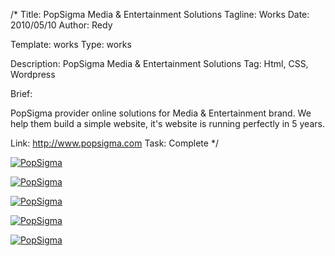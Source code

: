 /*
Title: PopSigma Media & Entertainment Solutions
Tagline: Works
Date: 2010/05/10
Author: Redy

Template: works
Type: works

Description: PopSigma Media & Entertainment Solutions
Tag: Html, CSS, Wordpress

Brief: <p>PopSigma provider online solutions for Media & Entertainment brand. We help them build a simple website, it's website is running perfectly in 5 years. </p>
Link: http://www.popsigma.com
Task: Complete
*/
<p>
	<a href="%uploads%/popsigma.jpg" title="screenshot" class="lightbox-gallery" data-lightbox="lightbox-gallery"><img src="%uploads%/popsigma.jpg" alt="PopSigma" title="PopSigma"></a>
</p>
<p>
	<a href="%uploads%/works/popsigma/popsigma_1.jpg" title="screenshot" class="lightbox-gallery" data-lightbox="lightbox-gallery"><img src="%uploads%/works/popsigma/popsigma_1_s.jpg" alt="PopSigma" title="PopSigma"></a>
</p>
<p>
	<a href="%uploads%/works/popsigma/popsigma_2.jpg" title="screenshot" class="lightbox-gallery" data-lightbox="lightbox-gallery"><img src="%uploads%/works/popsigma/popsigma_2_s.jpg" alt="PopSigma" title="PopSigma"></a>
</p>
<p>
	<a href="%uploads%/works/popsigma/popsigma_3.jpg" title="screenshot" class="lightbox-gallery" data-lightbox="lightbox-gallery"><img src="%uploads%/works/popsigma/popsigma_3_s.jpg" alt="PopSigma" title="PopSigma"></a>
</p>
<p>
	<a href="%uploads%/works/popsigma/popsigma_4.jpg" title="screenshot" class="lightbox-gallery" data-lightbox="lightbox-gallery"><img src="%uploads%/works/popsigma/popsigma_4_s.jpg" alt="PopSigma" title="PopSigma"></a>
</p>

